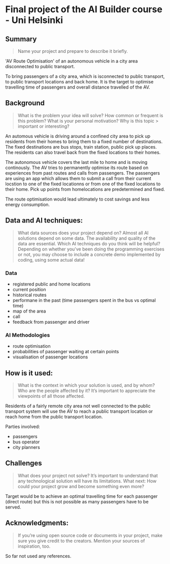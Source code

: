 # Final project of the AI Builder course - Uni Helsinki

## Summary
> Name your project and prepare to describe it briefly.

'AV Route Optimisation' of an autonomous vehicle in a city area disconnected to public transport.

To bring passengers of a city area, which is isconnected to public transport, to public transport locations and back home.
It is the target to optimise travelling time of passengers and overall distance travelled of the AV.

## Background
> What is the problem your idea will solve? How common or frequent is this problem? What is your personal motivation? Why is this topic > important or interesting?

An automous vehicle is driving around a confined city area to pick up residents from their homes to bring them to a fixed number of destinations. The fixed destinations are bus stops, train station, public pick up places. 
The residents can also travel back from the fixed locations to their homes.

The autonomous vehicle covers the last mile to home and is moving continously. The AV tries to permanently optimise its route based on experiences from past routes and calls from passengers. The passengers are using an app which allows them to submit a call from their current locstion to one of the fixed locationns or from one of  the  fixed locations to their home. Pick up points from homelocations are predetermined and fixed.

The route optimisation would lead ultimately to cost savings and less energy consumption. 



## Data and AI techniques: 
> What data sources does your project depend on? Almost all AI solutions depend on some data. The availability and quality of the data
> are essential. Which AI techniques do you think will be helpful? Depending on whether you've been doing the programming exercises or
> not, you may choose to include a concrete demo implemented by coding, using some actual data!

### Data
+ registered public and home locations
+ current position
+ historical routes 
+ performane in the past (time passengers spent in the bus vs optimal time)
+ map of the area
+ call
+ feedback from passenger and driver

### AI Methodologies
+ route optimisation
+ probabilities of passenger waiting at certain points
+ visualisation of passenger locations


## How is it used: 
> What is the context in which your solution is used, and by whom? Who are the people affected by it? It’s important to appreciate the
> viewpoints of all those affected.

Residents of a fairly remote city area not well connected to the public transport system will use the AV to reach a public transport location or reach home from the public transport location.

Parties involved:
* passengers
* bus operator
* city planners


## Challenges

> What does your project not solve? It’s important to understand that any technological solution will have its limitations.
> What next: How could your project grow and become something even more?

Target would be to achieve an optimal travelling time for each passenger (direct route) but this is not possible as many passengers have to be served.


## Acknowledgments: 
> If you’re using open source code or documents in your project, make sure you give credit to the creators. Mention your sources of
> inspiration, too.

So far not used any references.

